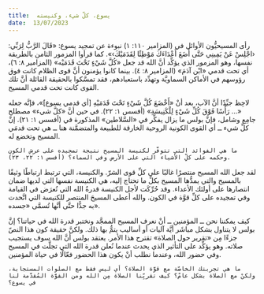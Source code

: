 ```yaml
---
title:  يسوع، كلّ شيء، وكنيسته
date:  13/07/2023
---
```


رأى المسيحيُّون الأوائل في (المزامير ١١٠: ١) نبوءة عن تمجيد يسوع: «قَالَ الرَّبُّ لِرَبِّي: ‹اجْلِسْ عَنْ يَمِينِي حَتَّى أَضَعَ أَعْدَاءَكَ مَوْطِئًا لِقَدَمَيْكَ›». كما قرأوا المزمور الثامن بالطريقة نفسها، وهو المزمور الذي يؤكِّد أنَّ الله قد جعل «كُلَّ شَيْءٍ تَحْتَ قَدَمَيْه» (المزامير ٨: ٦)، أي تحت قدمي «ابْن آدَمَ» (المزامير ٨: ٤). بينما كانوا يؤمنون أنَّ قوى الظلام كانت فوق رؤوسهم في الأماكن السماويَّة وتهدِّد باستعبادهم، فقد تمسَّكوا بالحقيقة القائلة أنَّ تلك القوى كانت تحت قدمي المسيح.

لاحِظ جيِّدًا أنَّ الآب، بعد أنْ «أَخْضَعَ كُلَّ شَيْءٍ تَحْتَ قَدَمَيْهِ [أي قدمي يسوع]»، فإنَّه جعله «... رَأْسًا فَوْقَ كُلِّ شَيْءٍ لِلْكَنِيسَةِ» (أفسس ١: ٢٢). في حين أنَّ «كلَّ شيء» مصطلح جامِع وشامل، فإنَّ بولس ما يزال يفكِّر في «السَّلاطين» المذكورة في (أفسس ١: ٢١). إنَّ كلِّ شيء ــ أي القوى الكونية الروحية الخارقة للطبيعة والمتضمَّنة هنا ــ هي تحت قدمَي المسيح وتخضع له.

`ما هي الفوائد التي تتوفَّر لكنيسة المسيح نتيجة تمجيده على عرش الكون وحكمه على كلِّ الأشياء التي على الأرض وفي السماء؟ (أفسس ١: ٢٢، ٢٣).`

لقد جعل الله المسيح منتصرًا غالبًا على كلِّ قوى الشرّ. والكنيسة، التي ترتبط ارتباطًا وثيقًا بالمسيح والتي يمدُّها المسيح بكلِّ ما تحتاج إليه، هي الكنيسة نفسها التي لديها ضمان انتصارها على أولئك الأعداء. وقد حُرِّكَت لأجل الكنيسة قدرةُ الله التي تُعرَض في القيامة وفي تمجيده على كلِّ قوَّة في الكون. والله أعطى المسيحَ المنتصر للكنيسة التي اتَّحدت به جدًّا حتَّى أنَّها تُسمَّى «جسده».

كيف يمكننا نحن ــ المؤمنين ــ أنْ نعرف المسيح الممجَّد ونختبر قدرة الله في حياتنا؟ إنَّ بولس لا يتناول بشكل مباشَر أيَّة آليات أو أساليب يتمُّ بها ذلك. ولكنَّ حقيقة كون هذا النصّ جزءًا مِن «تقرير حول الصلاة» تقترح هذا الأمر. يعتقد بولس أنَّ الله سوف يستجيب صلاته. وهو يؤكِّد على التأثير الذي يحدث عندما نُعلن قدرة الله التي تجلَّت في المسيح وفي حضور الله، وعندما نطلب أنْ يكون هذا الحضور فعّالًا في حياة المؤمنين.

`ما هي تجربتك الخاصّة مع قوَّة الصلاة؟ أي ليس فقط مع الصلوات المستجابة، ولكنْ مع الصلاة بشكل عامّ؟ كيف تقربِّنا الصلاة مِن الله ومن القوَّة المُقدَّمة لنا في يسوع؟`